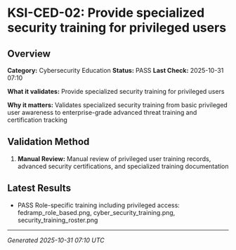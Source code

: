 # KSI-CED-02: Provide specialized security training for privileged users

## Overview

**Category:** Cybersecurity Education
**Status:** PASS
**Last Check:** 2025-10-31 07:10

**What it validates:** Provide specialized security training for privileged users

**Why it matters:** Validates specialized security training from basic privileged user awareness to enterprise-grade advanced threat training and certification tracking

## Validation Method

1. **Manual Review:** Manual review of privileged user training records, advanced security certifications, and specialized training documentation

## Latest Results

- PASS Role-specific training including privileged access: fedramp_role_based.png, cyber_security_training.png, security_training_roster.png

---
*Generated 2025-10-31 07:10 UTC*